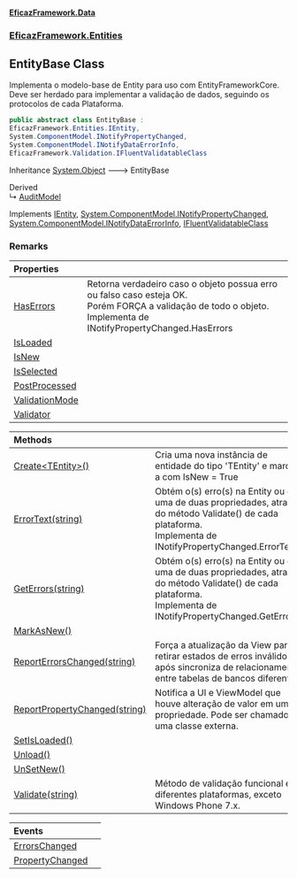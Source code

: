 #### [EficazFramework.Data](EficazFrameworkData.md 'EficazFramework Data')
### [EficazFramework.Entities](EficazFrameworkData.md#EficazFramework.Entities 'EficazFramework.Entities')

## EntityBase Class

Implementa o modelo-base de Entity para uso com EntityFrameworkCore.  
Deve ser herdado para implementar a validação de dados, seguindo os protocolos de cada Plataforma.

```csharp
public abstract class EntityBase :
EficazFramework.Entities.IEntity,
System.ComponentModel.INotifyPropertyChanged,
System.ComponentModel.INotifyDataErrorInfo,
EficazFramework.Validation.IFluentValidatableClass
```

Inheritance [System.Object](https://docs.microsoft.com/en-us/dotnet/api/System.Object 'System.Object') &#129106; EntityBase

Derived  
&#8627; [AuditModel](EficazFramework.Security/AuditModel.md 'EficazFramework.Security.AuditModel')

Implements [IEntity](EficazFramework.Entities/IEntity.md 'EficazFramework.Entities.IEntity'), [System.ComponentModel.INotifyPropertyChanged](https://docs.microsoft.com/en-us/dotnet/api/System.ComponentModel.INotifyPropertyChanged 'System.ComponentModel.INotifyPropertyChanged'), [System.ComponentModel.INotifyDataErrorInfo](https://docs.microsoft.com/en-us/dotnet/api/System.ComponentModel.INotifyDataErrorInfo 'System.ComponentModel.INotifyDataErrorInfo'), [IFluentValidatableClass](EficazFramework.Validation/IFluentValidatableClass.md 'EficazFramework.Validation.IFluentValidatableClass')

### Remarks

| Properties | |
| :--- | :--- |
| [HasErrors](EficazFramework.Entities/EntityBase/HasErrors.md 'EficazFramework.Entities.EntityBase.HasErrors') | Retorna verdadeiro caso o objeto possua erro ou falso caso esteja OK.<br/>Porém FORÇA a validação de todo o objeto.<br/>Implementa de INotifyPropertyChanged.HasErrors |
| [IsLoaded](EficazFramework.Entities/EntityBase/IsLoaded.md 'EficazFramework.Entities.EntityBase.IsLoaded') | |
| [IsNew](EficazFramework.Entities/EntityBase/IsNew.md 'EficazFramework.Entities.EntityBase.IsNew') | |
| [IsSelected](EficazFramework.Entities/EntityBase/IsSelected.md 'EficazFramework.Entities.EntityBase.IsSelected') | |
| [PostProcessed](EficazFramework.Entities/EntityBase/PostProcessed.md 'EficazFramework.Entities.EntityBase.PostProcessed') | |
| [ValidationMode](EficazFramework.Entities/EntityBase/ValidationMode.md 'EficazFramework.Entities.EntityBase.ValidationMode') | |
| [Validator](EficazFramework.Entities/EntityBase/Validator.md 'EficazFramework.Entities.EntityBase.Validator') | |

| Methods | |
| :--- | :--- |
| [Create&lt;TEntity&gt;()](EficazFramework.Entities/EntityBase/Create_TEntity_().md 'EficazFramework.Entities.EntityBase.Create<TEntity>()') | Cria uma nova instância de entidade do tipo 'TEntity' e marca-a com IsNew = True |
| [ErrorText(string)](EficazFramework.Entities/EntityBase/ErrorText(string).md 'EficazFramework.Entities.EntityBase.ErrorText(string)') | Obtém o(s) erro(s) na Entity ou de uma de duas propriedades, através do método Validate() de cada plataforma.<br/>Implementa de INotifyPropertyChanged.ErrorText() |
| [GetErrors(string)](EficazFramework.Entities/EntityBase/GetErrors(string).md 'EficazFramework.Entities.EntityBase.GetErrors(string)') | Obtém o(s) erro(s) na Entity ou de uma de duas propriedades, através do método Validate() de cada plataforma.<br/>Implementa de INotifyPropertyChanged.GetErrors() |
| [MarkAsNew()](EficazFramework.Entities/EntityBase/MarkAsNew().md 'EficazFramework.Entities.EntityBase.MarkAsNew()') | |
| [ReportErrorsChanged(string)](EficazFramework.Entities/EntityBase/ReportErrorsChanged(string).md 'EficazFramework.Entities.EntityBase.ReportErrorsChanged(string)') | Força a atualização da View para retirar estados de erros inválidos após sincroniza de relacionamentos entre tabelas de bancos diferentes. |
| [ReportPropertyChanged(string)](EficazFramework.Entities/EntityBase/ReportPropertyChanged(string).md 'EficazFramework.Entities.EntityBase.ReportPropertyChanged(string)') | Notifica a UI e ViewModel que houve alteração de valor em uma propriedade. Pode ser chamado por uma classe externa. |
| [SetIsLoaded()](EficazFramework.Entities/EntityBase/SetIsLoaded().md 'EficazFramework.Entities.EntityBase.SetIsLoaded()') | |
| [Unload()](EficazFramework.Entities/EntityBase/Unload().md 'EficazFramework.Entities.EntityBase.Unload()') | |
| [UnSetNew()](EficazFramework.Entities/EntityBase/UnSetNew().md 'EficazFramework.Entities.EntityBase.UnSetNew()') | |
| [Validate(string)](EficazFramework.Entities/EntityBase/Validate(string).md 'EficazFramework.Entities.EntityBase.Validate(string)') | Método de validação funcional em diferentes plataformas, exceto Windows Phone 7.x. |

| Events | |
| :--- | :--- |
| [ErrorsChanged](EficazFramework.Entities/EntityBase/ErrorsChanged.md 'EficazFramework.Entities.EntityBase.ErrorsChanged') | |
| [PropertyChanged](EficazFramework.Entities/EntityBase/PropertyChanged.md 'EficazFramework.Entities.EntityBase.PropertyChanged') | |
